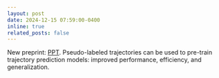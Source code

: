```yaml
---
layout: post
date: 2024-12-15 07:59:00-0400
inline: true
related_posts: false
---
```


New preprint: [PPT](/publications#xu2025ppt). Pseudo-labeled trajectories can be used to pre-train trajectory prediction models: improved performance, efficiency, and generalization.
